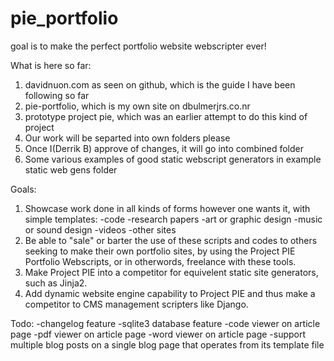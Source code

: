 pie_portfolio
=============
goal is to make the perfect portfolio website webscripter ever!  

What is here so far:
1. davidnuon.com as seen on github, which is the guide I have been following so far
2. pie-portfolio, which is my own site on dbulmerjrs.co.nr
3. prototype project pie, which was an earlier attempt to do this kind of project
4. Our work will be separted into own folders please
5. Once I(Derrik B) approve of changes, it will go into combined folder
6. Some various examples of good static webscript generators in example static web gens folder

Goals:
1. Showcase work done in all kinds of forms however one wants it, with simple templates:
	-code
	-research papers
	-art or graphic design
	-music or sound design
	-videos
	-other sites
2. Be able to "sale" or barter the use of these scripts and codes to others seeking to make their own portfolio sites, by using the Project PIE Portfolio Webscripts, or in otherwords, freelance with these tools.
3. Make Project PIE into a competitor for equivelent static site generators, such as Jinja2.
4. Add dynamic website engine capability to Project PIE and thus make a competitor to CMS management scripters like Django.

Todo:
-changelog feature
-sqlite3 database feature
-code viewer on article page
-pdf viewer on article page
-word viewer on article page
-support multiple blog posts on a single blog page that operates from its template file



